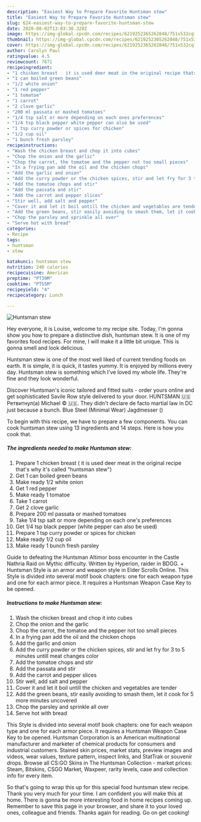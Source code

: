 ```yaml
---
description: "Easiest Way to Prepare Favorite Huntsman stew"
title: "Easiest Way to Prepare Favorite Huntsman stew"
slug: 624-easiest-way-to-prepare-favorite-huntsman-stew
date: 2020-08-02T13:03:30.320Z
image: https://img-global.cpcdn.com/recipes/6219252365262848/751x532cq70/huntsman-stew-recipe-main-photo.jpg
thumbnail: https://img-global.cpcdn.com/recipes/6219252365262848/751x532cq70/huntsman-stew-recipe-main-photo.jpg
cover: https://img-global.cpcdn.com/recipes/6219252365262848/751x532cq70/huntsman-stew-recipe-main-photo.jpg
author: Carolyn Paul
ratingvalue: 4.5
reviewcount: 7671
recipeingredient:
- "1 chicken breast   it is used deer meat in the original recipe thats why its called huntsman stew"
- "1 can boiled green beans"
- "1/2 white onion"
- "1 red pepper"
- "1 tomatoe"
- "1 carrot"
- "2 clove garlic"
- "200 ml passata or mashed tomatoes"
- "1/4 tsp salt or more depending on each ones preferences"
- "1/4 tsp black pepper white pepper can also be used"
- "1 tsp curry powder or spices for chicken"
- "1/2 cup oil"
- "1 bunch fresh parsley"
recipeinstructions:
- "Wash the chicken breast and chop it into cubes"
- "Chop the onion and the garlic"
- "Chop the carrot, the tomatoe and the pepper not too small pieces"
- "In a frying pan add the oil and the chicken chops"
- "Add the garlic and onion"
- "Add the curry powder or the chicken spices, stir and let fry for 3 to 5 minutes untill meat changes color"
- "Add the tomatoe chops and stir"
- "Add the passata and stir"
- "Add the carrot and pepper slices"
- "Stir well, add salt and pepper"
- "Cover it and let it boil untill the chicken and vegetables are tender"
- "Add the green beans, stir easily avoiding to smash them, let it cook for 5 more minutes uncovered"
- "Chop the parsley and sprinkle all over"
- "Serve hot with bread"
categories:
- Recipe
tags:
- huntsman
- stew

katakunci: huntsman stew 
nutrition: 240 calories
recipecuisine: American
preptime: "PT39M"
cooktime: "PT55M"
recipeyield: "4"
recipecategory: Lunch

---
```



![Huntsman stew](https://img-global.cpcdn.com/recipes/6219252365262848/751x532cq70/huntsman-stew-recipe-main-photo.jpg)

Hey everyone, it is Louise, welcome to my recipe site. Today, I'm gonna show you how to prepare a distinctive dish, huntsman stew. It is one of my favorites food recipes. For mine, I will make it a little bit unique. This is gonna smell and look delicious.

Huntsman stew is one of the most well liked of current trending foods on earth. It is simple, it is quick, it tastes yummy. It is enjoyed by millions every day. Huntsman stew is something which I've loved my whole life. They're fine and they look wonderful.

Discover Huntsman&#39;s iconic tailored and fitted suits - order yours online and get sophisticated Savile Row style delivered to your door. HUNTSMAN 🇺🇸 Ретвитнул(а) Michael ©️ 🇺🇸. They didn&#39;t declare de facto martial law in DC just because a bunch. Blue Steel (Minimal Wear) Jagdmesser ()


To begin with this recipe, we have to prepare a few components. You can cook huntsman stew using 13 ingredients and 14 steps. Here is how you cook that.

<!--inarticleads1-->

##### The ingredients needed to make Huntsman stew:

1. Prepare 1 chicken breast  ( it is used deer meat in the original recipe that&#39;s why it&#39;s called &#34;huntsman stew&#34;)
1. Get 1 can boiled green beans
1. Make ready 1/2 white onion
1. Get 1 red pepper
1. Make ready 1 tomatoe
1. Take 1 carrot
1. Get 2 clove garlic
1. Prepare 200 ml passata or mashed tomatoes
1. Take 1/4 tsp salt or more depending on each one&#39;s preferences
1. Get 1/4 tsp black pepper (white pepper can also be used)
1. Prepare 1 tsp curry powder or spices for chicken
1. Make ready 1/2 cup oil
1. Make ready 1 bunch fresh parsley


Guide to defeating the Huntsman Altimor boss encounter in the Castle Nathria Raid on Mythic difficulty. Written by Hyperion, raider in BDGG. + Huntsman Style is an armor and weapon style in Elder Scrolls Online. This Style is divided into several motif book chapters: one for each weapon type and one for each armor piece. It requires a Huntsman Weapon Case Key to be opened. 

<!--inarticleads2-->

##### Instructions to make Huntsman stew:

1. Wash the chicken breast and chop it into cubes
1. Chop the onion and the garlic
1. Chop the carrot, the tomatoe and the pepper not too small pieces
1. In a frying pan add the oil and the chicken chops
1. Add the garlic and onion
1. Add the curry powder or the chicken spices, stir and let fry for 3 to 5 minutes untill meat changes color
1. Add the tomatoe chops and stir
1. Add the passata and stir
1. Add the carrot and pepper slices
1. Stir well, add salt and pepper
1. Cover it and let it boil untill the chicken and vegetables are tender
1. Add the green beans, stir easily avoiding to smash them, let it cook for 5 more minutes uncovered
1. Chop the parsley and sprinkle all over
1. Serve hot with bread


This Style is divided into several motif book chapters: one for each weapon type and one for each armor piece. It requires a Huntsman Weapon Case Key to be opened. Huntsman Corporation is an American multinational manufacturer and marketer of chemical products for consumers and industrial customers. Stained skin prices, market stats, preview images and videos, wear values, texture pattern, inspect links, and StatTrak or souvenir drops. Browse all CS:GO Skins in The Huntsman Collection - market prices: Steam, Bitskins, CSGO Market, Waxpeer, rarity levels, case and collection info for every item. 

So that's going to wrap this up for this special food huntsman stew recipe. Thank you very much for your time. I am confident you will make this at home. There is gonna be more interesting food in home recipes coming up. Remember to save this page in your browser, and share it to your loved ones, colleague and friends. Thanks again for reading. Go on get cooking!

